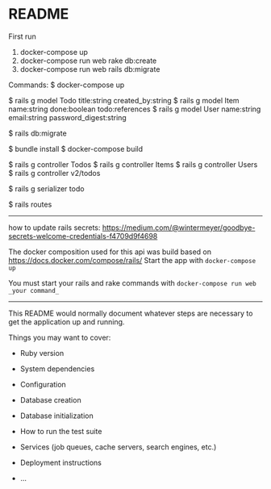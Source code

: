 # README

First run
1. docker-compose up
2. docker-compose run web rake db:create
3. docker-compose run web rails db:migrate

Commands:
$ docker-compose up

$ rails g model Todo title:string created_by:string
$ rails g model Item name:string done:boolean todo:references
$ rails g model User name:string email:string password_digest:string

$ rails db:migrate

$ bundle install
$ docker-compose build

$ rails g controller Todos
$ rails g controller Items
$ rails g controller Users
$ rails g controller v2/todos

$ rails g serializer todo

$ rails routes

---

how to update rails secrets: https://medium.com/@wintermeyer/goodbye-secrets-welcome-credentials-f4709d9f4698

The docker composition used for this api was build based on https://docs.docker.com/compose/rails/
Start the app with `docker-compose up`

You must start your rails and rake commands with `docker-compose run web _your command_`

---

This README would normally document whatever steps are necessary to get the
application up and running.

Things you may want to cover:

* Ruby version

* System dependencies

* Configuration

* Database creation

* Database initialization

* How to run the test suite

* Services (job queues, cache servers, search engines, etc.)

* Deployment instructions

* ...
